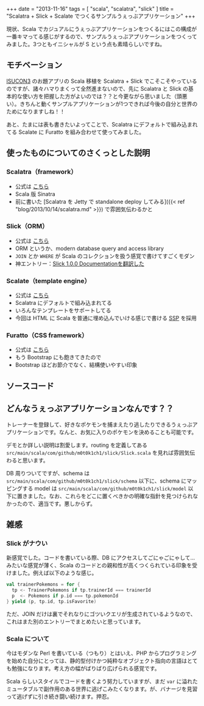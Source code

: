 +++
date = "2013-11-16"
tags = [ "scala", "scalatra", "slick" ]
title = "Scalatra + Slick + Scalate でつくるサンプルうぇっぶアプリケーション"
+++

現状、Scala でカジュアルにうぇっぶアプリケーションをつくるにはこの構成が一番キマってる感じがするので、サンプルうぇっぶアプリケーションをつくってみました。3つともイニシャルが S という点も素晴らしいですね。

<!--more-->

## モチベーション

[ISUCON3](http://isucon.net) のお題アプリの Scala 移植を Scalatra + Slick でこそこそやっているのですが、諸々ハマりまくって全然進まないので、先に Scalatra と Slick の基本的な使い方を把握した方がよいのでは？？と今更ながら思いました（頭悪い）。きちんと動くサンプルアプリケーションが1つできれば今後の自分と世界のためになりますしね！！

あと、たまには表も書きたいよってことで、Scalatra にデフォルトで組み込まれてる Scalate に Furatto を組み合わせて使ってみました。

## 使ったものについてのさくっとした説明

### Scalatra（framework）

- 公式は [こちら](http://www.scalatra.org)
- Scala 版 Sinatra
- 前に書いた [Scalatra を Jetty で standalone deploy してみる]({{< ref "blog/2013/10/14/scalatra.md" >}}) で雰囲気伝わるかと

### Slick（ORM）

- 公式は [こちら](http://slick.typesafe.com)
- ORM というか、modern database query and access library
- `JOIN` とか `WHERE` が Scala のコレクションを扱う感覚で書けてすごくモダン
- 神エントリー：[Slick 1.0.0 Documentationを翻訳した](http://qiita.com/krrrr38/items/488ffc49a01cca8425f8)

### Scalate（template engine）

- 公式は [こちら](http://scalate.fusesource.org)
- Scalatra にデフォルトで組み込まれてる
- いろんなテンプレートをサポートしてる
- 今回は HTML に Scala を普通に埋め込んでいける感じで書ける [SSP](http://scalate.fusesource.org/documentation/ssp-reference.html) を採用

### Furatto（CSS framework）

- 公式は [こちら](http://icalialabs.github.io/furatto)
- もう Bootstrap にも飽きてきたので
- Bootstrap ほどお節介でなく、結構使いやすい印象

## ソースコード

<div class="github-card" data-user="m0t0k1ch1" data-repo="scalatra-slick"></div>
<script src="//cdn.jsdelivr.net/github-cards/latest/widget.js"></script>

## どんなうぇっぶアプリケーションなんです？？

トレーナーを登録して、好きなポケモンを捕まえたり逃したりできるうぇっぶアプリケーションです。なんと、お気に入りのポケモンを決めることも可能です。

デモとか詳しい説明は割愛します。routing を定義してある `src/main/scala/com/github/m0t0k1ch1/slick/Slick.scala` を見れば雰囲気伝わると思います。

DB 周りついてですが、schema は `src/main/scala/com/github/m0t0k1ch1/slick/schema` 以下に、schema にマッピングする model は `src/main/scala/com/github/m0t0k1ch1/slick/model` 以下に置きました。なお、これらをどこに置くべきかの明確な指針を見つけられなかったので、適当です。悪しからず。

## 雑感

### Slick がナウい

新感覚でした。コードを書いている際、DB にアクセスしてごにゃごにゃして…みたいな感覚が薄く、Scala のコードとの親和性が高くつくられている印象を受けました。例えば以下のような感じ。

``` scala
val trainerPokemons = for {
  tp <- TrainerPokemons if tp.trainerId === trainerId
  p  <- Pokemons if p.id === tp.pokemonId
} yield (p, tp.id, tp.isFavorite)
```

ただ、JOIN だけは裏でそれなりにゴツいクエリが生成されているようなので、これはまた別のエントリーでまとめたいと思っています。

### Scala について

今はモダンな Perl を書いている（つもり）とはいえ、PHP からプログラミングを始めた自分にとっては、静的型付けかつ純粋なオブジェクト指向の言語はとても勉強になります。考え方の幅がばりばり広げられる感覚です。

Scala らしいスタイルでコードを書くよう努力していますが、まだ `var` に溢れたミュータブルで副作用のある世界に逃げこみたくなります。が、バナージを見習って逃げずに引き続き闘い続けます。押忍。
